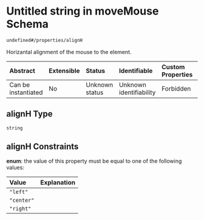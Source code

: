 # Untitled string in moveMouse Schema

```txt
undefined#/properties/alignH
```

Horizantal alignment of the mouse to the element.

| Abstract            | Extensible | Status         | Identifiable            | Custom Properties | Additional Properties | Access Restrictions | Defined In                                                                     |
| :------------------ | :--------- | :------------- | :---------------------- | :---------------- | :-------------------- | :------------------ | :----------------------------------------------------------------------------- |
| Can be instantiated | No         | Unknown status | Unknown identifiability | Forbidden         | Allowed               | none                | [moveMouse\_v1.schema.json\*](moveMouse_v1.schema.json "open original schema") |

## alignH Type

`string`

## alignH Constraints

**enum**: the value of this property must be equal to one of the following values:

| Value      | Explanation |
| :--------- | :---------- |
| `"left"`   |             |
| `"center"` |             |
| `"right"`  |             |
